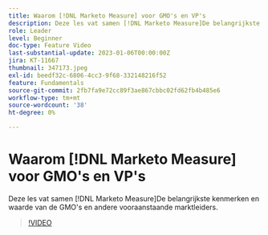 ```yaml
---
title: Waarom [!DNL Marketo Measure] voor GMO's en VP's
description: Deze les vat samen [!DNL Marketo Measure]De belangrijkste kenmerken en waarde van de GMO's en andere vooraanstaande marktleiders.
role: Leader
level: Beginner
doc-type: Feature Video
last-substantial-update: 2023-01-06T00:00:00Z
jira: KT-11667
thumbnail: 347173.jpeg
exl-id: beedf32c-6806-4cc3-9f68-332148216f52
feature: Fundamentals
source-git-commit: 2fb7fa9e72cc89f3ae867cbbc02fd62fb4b485e6
workflow-type: tm+mt
source-wordcount: '38'
ht-degree: 0%

---
```


# Waarom [!DNL Marketo Measure] voor GMO&#39;s en VP&#39;s

Deze les vat samen [!DNL Marketo Measure]De belangrijkste kenmerken en waarde van de GMO&#39;s en andere vooraanstaande marktleiders.

>[!VIDEO](https://video.tv.adobe.com/v/347173/?quality=12&learn=on)
